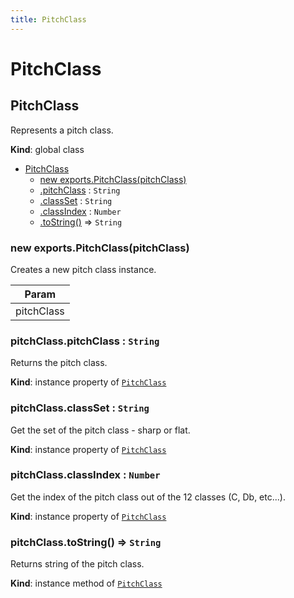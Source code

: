 ```yaml
---
title: PitchClass
---
```


# PitchClass

<a name="PitchClass"></a>

## PitchClass
Represents a pitch class.

**Kind**: global class  

* [PitchClass](#PitchClass)
    * [new exports.PitchClass(pitchClass)](#new_PitchClass_new)
    * [.pitchClass](#PitchClass+pitchClass) : <code>String</code>
    * [.classSet](#PitchClass+classSet) : <code>String</code>
    * [.classIndex](#PitchClass+classIndex) : <code>Number</code>
    * [.toString()](#PitchClass+toString) ⇒ <code>String</code>

<a name="new_PitchClass_new"></a>

### new exports.PitchClass(pitchClass)
Creates a new pitch class instance.


| Param |
| --- |
| pitchClass | 

<a name="PitchClass+pitchClass"></a>

### pitchClass.pitchClass : <code>String</code>
Returns the pitch class.

**Kind**: instance property of [<code>PitchClass</code>](#PitchClass)  
<a name="PitchClass+classSet"></a>

### pitchClass.classSet : <code>String</code>
Get the set of the pitch class - sharp or flat.

**Kind**: instance property of [<code>PitchClass</code>](#PitchClass)  
<a name="PitchClass+classIndex"></a>

### pitchClass.classIndex : <code>Number</code>
Get the index of the pitch class out of the 12 classes (C, Db, etc...).

**Kind**: instance property of [<code>PitchClass</code>](#PitchClass)  
<a name="PitchClass+toString"></a>

### pitchClass.toString() ⇒ <code>String</code>
Returns string of the pitch class.

**Kind**: instance method of [<code>PitchClass</code>](#PitchClass)  
